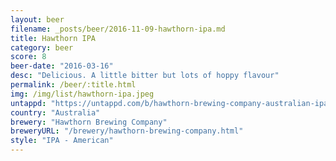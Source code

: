 ```yaml
---
layout: beer
filename: _posts/beer/2016-11-09-hawthorn-ipa.md
title: Hawthorn IPA
category: beer
score: 8
beer-date: "2016-03-16"
desc: "Delicious. A little bitter but lots of hoppy flavour"
permalink: /beer/:title.html
img: /img/list/hawthorn-ipa.jpeg
untappd: "https://untappd.com/b/hawthorn-brewing-company-australian-ipa/240943"
country: "Australia"
brewery: "Hawthorn Brewing Company"
breweryURL: "/brewery/hawthorn-brewing-company.html"
style: "IPA - American"
---
```

